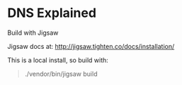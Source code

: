 # DNS Explained

Build with Jigsaw

Jigsaw docs at: http://jigsaw.tighten.co/docs/installation/

This is a local install, so build with:

> ./vendor/bin/jigsaw build
